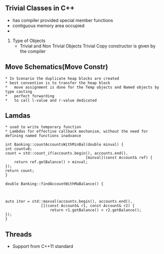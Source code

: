 


## Trivial Classes in C++

* has compiler provided special member functions
* contiguous memory area occupied
* 

1. Type of Objects
    * Trivial and Non Trivial Objects
    Trivial Copy constructor is given by the compiler

## Move Schematics(Move Constr)
    * In Scenario the duplicate heap blocks are created
    * best convention is to transfer the heap block
    *   move assignment is done for the Temp objects and Named objects by type casting
    *   perfect forwarding
    *   to call l-value and r-value dedicated

## Lamdas 
    * used to write temporary function
    * Lambdas for effective callback mechanism, without the need for defining named functions inadvance

    int Banking::countAccountsWithMinBal(double minval) {
    int count=0;
    count = std::count_if(accounts.begin(), accounts.end(),
                                        [minval](const Account& ref) {
        return ref.getBalance() > minval;
    });
    return count;
    }

    double Banking::findAccountWithMaBalance() {

    

    auto iter = std::maxval(accounts.begin(), accounts.end(), 
                    [](const Account& r1, const Account& r2) {
                        return r1.getBalance() < r2.getBalance();
    });
    }

## Threads
* Support from C++11 standard
